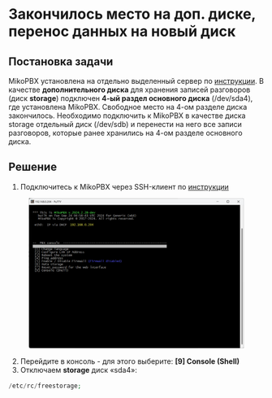 # Закончилось место на доп. диске, перенос данных на новый диск

## Постановка задачи <a href="#postanovka_zadachi" id="postanovka_zadachi"></a>

MikoPBX установлена на отдельно выделенный сервер по [инструкции](https://wiki.mikopbx.ru/setup#live\_cd). В качестве **дополнительного диска** для хранения записей разговоров (диск **storage**) подключен **4-ый раздел основного диска** (/dev/sda4), где установлена MikoPBX. Свободное место на 4-ом разделе диска закончилось. Необходимо подключить к MikoPBX в качестве диска storage отдельный диск (/dev/sdb) и перенести на него все записи разговоров, которые ранее хранились на 4-ом разделе основного диска.

## Решение <a href="#reshenie" id="reshenie"></a>

1. Подключитесь к MikoPBX через SSH-клиент по [инструкции](../troubleshooting/connecting-to-a-pbx-using-an-ssh-client.md)

<figure><img src="../../.gitbook/assets/sshConnection (1).png" alt=""><figcaption></figcaption></figure>

2. Перейдите в консоль - для этого выберите: **\[9] Console (Shell)**
3. Отключаем **storage** диск «sda4»:

```php
/etc/rc/freestorage;
```
